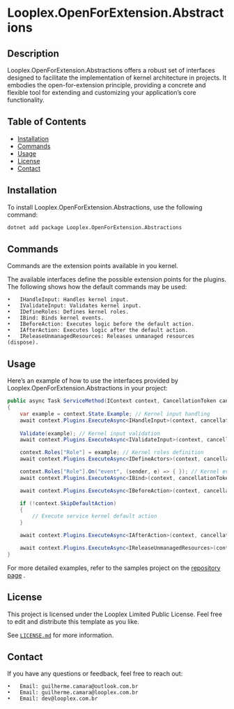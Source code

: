 # Looplex.OpenForExtension.Abstractions

## Description

Looplex.OpenForExtension.Abstractions offers a robust set of interfaces designed to facilitate the implementation of kernel architecture in projects. It embodies the open-for-extension principle, providing a concrete and flexible tool for extending and customizing your application’s core functionality.

## Table of Contents

- [Installation](#installation)
- [Commands](#commands)
- [Usage](#usage)
- [License](#license)
- [Contact](#contact)

## Installation

To install Looplex.OpenForExtension.Abstractions, use the following command:

```bash
dotnet add package Looplex.OpenForExtension.Abstractions
```

## Commands

Commands are the extension points available in you kernel. 

The available interfaces define the possible extension points for the plugins. The following shows how the default commands may be used:

	•	IHandleInput: Handles kernel input.
	•	IValidateInput: Validates kernel input.
	•	IDefineRoles: Defines kernel roles.
	•	IBind: Binds kernel events.
	•	IBeforeAction: Executes logic before the default action.
	•	IAfterAction: Executes logic after the default action.
	•	IReleaseUnmanagedResources: Releases unmanaged resources (dispose).


## Usage

Here’s an example of how to use the interfaces provided by Looplex.OpenForExtension.Abstractions in your project:

```csharp
public async Task ServiceMethod(IContext context, CancellationToken cancellationToken)
{
    var example = context.State.Example; // Kernel input handling
    await context.Plugins.ExecuteAsync<IHandleInput>(context, cancellationToken);
    
    Validate(example); // Kernel input validation
    await context.Plugins.ExecuteAsync<IValidateInput>(context, cancellationToken);

    context.Roles["Role"] = example; // Kernel roles definition
    await context.Plugins.ExecuteAsync<IDefineActors>(context, cancellationToken);

    context.Roles["Role"].On("event", (sender, e) => { }); // Kernel event binding (`example` instance implements IHasEventHandlerTrait)
    await context.Plugins.ExecuteAsync<IBind>(context, cancellationToken); 

    await context.Plugins.ExecuteAsync<IBeforeAction>(context, cancellationToken);

    if (!context.SkipDefaultAction)
    {
        // Execute service kernel default action
    }

    await context.Plugins.ExecuteAsync<IAfterAction>(context, cancellationToken); 

    await context.Plugins.ExecuteAsync<IReleaseUnmanagedResources>(context, cancellationToken); 
}
```

For more detailed examples, refer to the samples project on the [repository page](https://github.com/looplex-osi/open-for-extension-dotnet) .

## License

This project is licensed under the Looplex Limited Public License. Feel free to edit and distribute this template as you like.

See [`LICENSE.md`](/LICENSE.md) for more information.

## Contact

If you have any questions or feedback, feel free to reach out:

	•	Email: guilherme.camara@outlook.com.br
	•	Email: guilherme.camara@looplex.com.br
	•	Email: dev@looplex.com.br
